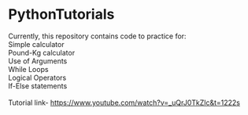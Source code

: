 # PythonTutorials

Currently, this repository contains code to practice for: <br>
    Simple calculator<br>
    Pound-Kg calculator<br>
    Use of Arguments<br>
    While Loops<br>
    Logical Operators<br>
    If-Else statements<br><br>
Tutorial link- https://www.youtube.com/watch?v=_uQrJ0TkZlc&t=1222s
